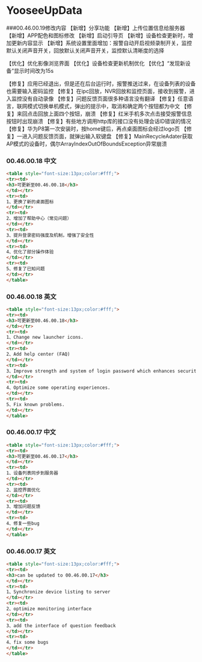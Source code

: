 # YooseeUpData  

###00.46.00.19修改内容
【新增】分享功能
【新增】上传位置信息给服务器
【新增】APP配色和图标修改
【新增】启动引导页
【新增】设备检查更新时，增加更新内容显示
【新增】系统设置里面增加：报警自动开启视频录制开关，监控默认关闭声音开关，回放默认关闭声音开关，监控默认清晰度的选择

【优化】优化影像浏览界面
【优化】设备检查更新机制优化
【优化】“发现新设备”显示时间改为15s

【修复】应用已经退出，但是还在后台运行时，报警推送过来，在设备列表的设备也需要输入密码监控
【修复】在ipc回放，NVR回放和监控页面，接收到报警，进入监控没有自动录像
【修复】问题反馈页面很多种语言没有翻译
【修复】任意语言，联网模式切换单机模式，弹出的提示中，取消和确定两个按钮都为中文
【修复】来回点击回放上面四个按钮，崩溃
【修复】红米手机多次点击接受报警信息按钮时出现崩溃
【修复】有些地方调用http库的接口没有处理会话ID错误的情况
【修复】华为P8第一次安装时，按home键后，再点桌面图标会经过logo页
【修复】一进入问题反馈页面，就弹出输入软键盘
【修复】MainRecycleAdater获取AP模式的设备时，偶尔ArrayIndexOutOfBoundsException异常崩溃

### 00.46.00.18 中文
```html
<table style="font-size:13px;color:#fff;"> 
<tr><td>
<h3>可更新至00.46.00.18</h3>
</td></tr>
<tr><td>
1、更换了新的桌面图标       
</td></tr>
<tr><td>
2、增加了帮助中心（常见问题）                  
</td></tr>
<tr><td>
3、提升登录密码强度及机制，增强了安全性
</td></tr>
<tr><td>
4、优化了部分操作体验
</td></tr>
<tr><td>
5、修复了已知问题
</td></tr>
</table>
```
### 00.46.00.18 英文
```html
<table style="font-size:13px;color:#fff;"> 
<tr><td>
<h3>可更新至00.46.00.18</h3>
</td></tr>
<tr><td>
1、Change new launcher icons.   
</td></tr>
<tr><td>
2、Add help center (FAQ)                  
</td></tr>
<tr><td>
3、Improve strength and system of login password which enhances security.
</td></tr>
<tr><td>
4、Optimize some operating experiences.
</td></tr>
<tr><td>
5、Fix known problems.
</td></tr>
</table>
```


### 00.46.00.17 中文
```html
<table style="font-size:13px;color:#fff;"> 
<tr><td>
<h3>可更新至00.46.00.17</h3>
</td></tr>
<tr><td>
1、设备列表同步到服务器        
</td></tr>
<tr><td>
2、监控界面优化                   
</td></tr>
<tr><td>
3、增加问题反馈
</td></tr>
<tr><td>
4、修复一些bug
</td></tr>
</table>
```
### 00.46.00.17 英文 
```html
<table style="font-size:13px;color:#fff;"> 
<tr><td>
<h3>can be updated to 00.46.00.17</h3>
</td></tr>
<tr><td>
1、Synchronize device listing to server        
</td></tr>
<tr><td>
2、optimize monitoring interface                  
</td></tr>
<tr><td>
3、add the interface of question feedback
</td></tr>
<tr><td>
4、fix some bugs
</td></tr>
</table>
```

